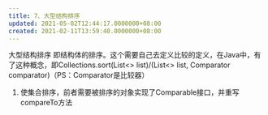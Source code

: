 ```yaml
---
title: 7、大型结构排序
updated: 2021-05-02T12:44:17.0000000+08:00
created: 2021-02-11T13:59:40.0000000+08:00
---
```


大型结构排序
即结构体的排序。这个需要自己去定义比较的定义，在Java中，有了这种概念，即Collections.sort(List\<\> list)/(List\<\> list, Comparator comparator)（PS：Comparator是比较器）
1.  使集合排序，前者需要被排序的对象实现了Comparable接口，并重写compareTo方法
